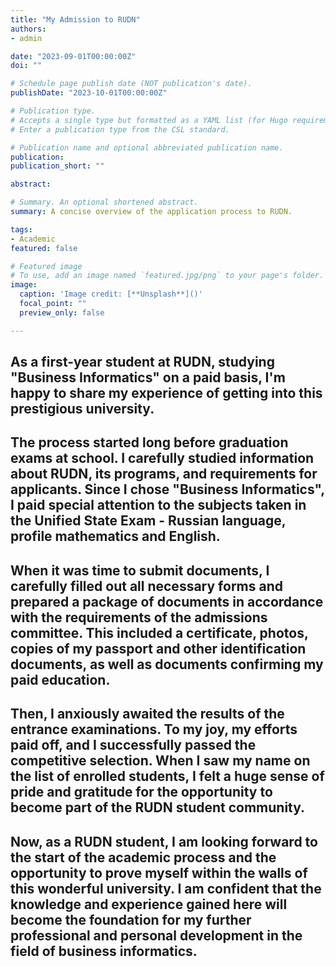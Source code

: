 ```yaml
---
title: "My Admission to RUDN"
authors:
- admin

date: "2023-09-01T00:00:00Z"
doi: ""

# Schedule page publish date (NOT publication's date).
publishDate: "2023-10-01T00:00:00Z"

# Publication type.
# Accepts a single type but formatted as a YAML list (for Hugo requirements).
# Enter a publication type from the CSL standard.

# Publication name and optional abbreviated publication name.
publication: 
publication_short: ""

abstract: 

# Summary. An optional shortened abstract.
summary: A concise overview of the application process to RUDN.

tags:
- Academic
featured: false

# Featured image
# To use, add an image named `featured.jpg/png` to your page's folder. 
image:
  caption: 'Image credit: [**Unsplash**]()'
  focal_point: ""
  preview_only: false

---
```


## As a first-year student at RUDN, studying "Business Informatics" on a paid basis, I'm happy to share my experience of getting into this prestigious university.

## The process started long before graduation exams at school. I carefully studied information about RUDN, its programs, and requirements for applicants. Since I chose "Business Informatics", I paid special attention to the subjects taken in the Unified State Exam - Russian language, profile mathematics and English.

## When it was time to submit documents, I carefully filled out all necessary forms and prepared a package of documents in accordance with the requirements of the admissions committee. This included a certificate, photos, copies of my passport and other identification documents, as well as documents confirming my paid education.

## Then, I anxiously awaited the results of the entrance examinations. To my joy, my efforts paid off, and I successfully passed the competitive selection. When I saw my name on the list of enrolled students, I felt a huge sense of pride and gratitude for the opportunity to become part of the RUDN student community.

## Now, as a RUDN student, I am looking forward to the start of the academic process and the opportunity to prove myself within the walls of this wonderful university. I am confident that the knowledge and experience gained here will become the foundation for my further professional and personal development in the field of business informatics.
